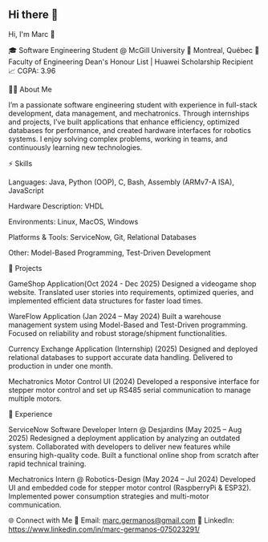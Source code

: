 ## Hi there 👋
Hi, I'm Marc 👋

🎓 Software Engineering Student @ McGill University
📍 Montreal, Québec
🌟 Faculty of Engineering Dean's Honour List | Huawei Scholarship Recipient
📈 CGPA: 3.96

🧑‍💻 About Me

I’m a passionate software engineering student with experience in full-stack development, data management, and mechatronics. Through internships and projects, I’ve built applications that enhance efficiency, optimized databases for performance, and created hardware interfaces for robotics systems. I enjoy solving complex problems, working in teams, and continuously learning new technologies.

⚡ Skills

Languages: Java, Python (OOP), C, Bash, Assembly (ARMv7-A ISA), JavaScript

Hardware Description: VHDL

Environments: Linux, MacOS, Windows

Platforms & Tools: ServiceNow, Git, Relational Databases

Other: Model-Based Programming, Test-Driven Development

🚀 Projects

GameShop Application(Oct 2024 - Dec 2025)
Designed a videogame shop website. Translated user stories into requirements, optimized queries, and implemented efficient data structures for faster load times.

WareFlow Application (Jan 2024 – May 2024)
Built a warehouse management system using Model-Based and Test-Driven programming. Focused on reliability and robust storage/shipment functionalities.

Currency Exchange Application (Internship) (2025)
Designed and deployed relational databases to support accurate data handling. Delivered to production in under one month.

Mechatronics Motor Control UI (2024)
Developed a responsive interface for stepper motor control and set up RS485 serial communication to manage multiple motors.

💼 Experience

ServiceNow Software Developer Intern @ Desjardins (May 2025 – Aug 2025)
  Redesigned a deployment application by analyzing an outdated system.
  Collaborated with developers to deliver new features while ensuring high-quality code.
  Built a functional online shop from scratch after rapid technical training.

Mechatronics Intern @ Robotics-Design (May 2024 – Jul 2024)
  Developed UI and embedded code for stepper motor control (RaspberryPi & ESP32).
  Implemented power consumption strategies and multi-motor communication.

🌐 Connect with Me
📧 Email: marc.germanos@gmail.com
🔗 LinkedIn: https://www.linkedin.com/in/marc-germanos-075023291/
